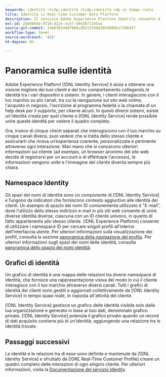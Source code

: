 ```yaml
---
keywords: identità rtcdp;identità rtcdp;identità cdp in tempo reale
title: Identità in Real-time Customer Data Platform
description: Il servizio Adobe Experience Platform Identity consente di ottenere una visione migliore dei clienti e del loro comportamento combinando le identità tra dispositivi e sistemi.
exl-id: 2b0d84de-9710-412e-ace7-56e3977245aa
source-git-commit: 34e0381d40f884cd92157d08385d889b1739845f
workflow-type: tm+mt
source-wordcount: '431'
ht-degree: 0%

---
```


# Panoramica sulle identità

Adobe Experience Platform [!DNL Identity Service] ti aiuta a ottenere una visione migliore dei tuoi clienti e del loro comportamento collegando le identità tra i vari dispositivi e sistemi. In genere, i clienti interagiscono con il tuo marchio su più canali, tra cui la navigazione sul sito web online, l&#39;acquisto in negozio, l&#39;iscrizione al programma fedeltà o la chiamata di un help desk per il supporto, per citarne alcuni. In questi diversi sistemi, esiste un&#39;identità creata per quel cliente e [!DNL Identity Service] rende possibile unire queste identità per vedere il quadro completo.

Ora, invece di cinque clienti separati che interagiscono con il tuo marchio su cinque canali diversi, puoi vedere che si tratta dello stesso cliente e assicurarti che riceva un’esperienza coerente, personalizzata e pertinente attraverso ogni interazione. Man mano che si conoscono ulteriori informazioni sul cliente (ad esempio, un browser anonimo del sito web decide di registrarsi per un account e di effettuare l&#39;accesso), le informazioni vengono unite e l&#39;immagine del cliente diventa sempre più chiara.

## Namespace Identity

Gli spazi dei nomi di identità sono un componente di [!DNL Identity Service] e fungono da indicatori che forniscono contesto aggiuntivo alle identità dei clienti. Un esempio di spazio dei nomi ID comunemente utilizzato è &quot;E-mail&quot;, dove l’utilizzo dello stesso indirizzo e-mail in più siti web consente di unire diverse identità diverse, ciascuna con un ID cliente univoco, in quanto di fatto appartenente allo stesso cliente. [!DNL Experience Platform] consente di utilizzare i namespace ID per cercare singoli profili all’interno dell’interfaccia utente. Per ulteriori informazioni sulla visualizzazione dei profili, consulta la sezione [panoramica della navigazione del profilo](profile-browse.md). Per ulteriori informazioni sugli spazi dei nomi delle identità, consulta [panoramica dello spazio dei nomi identità](../../identity-service/namespaces.md).

## Grafici di identità

Un grafico di identità è una mappa delle relazioni tra diversi namespace di identità, che fornisce una rappresentazione visiva del modo in cui il cliente interagisce con il tuo marchio attraverso diversi canali. Tutti i grafici di identità dei clienti sono gestiti e aggiornati collettivamente da [!DNL Identity Service] in tempo quasi reale, in risposta all&#39;attività del cliente.

[!DNL Identity Service] gestisce un grafico delle identità visibile solo dalla tua organizzazione e generato in base ai tuoi dati, denominato grafico privato. [!DNL Identity Service] potenzia il grafico privato quando un record di dati acquisito contiene più di un’identità, aggiungendo una relazione tra le identità trovate.

## Passaggi successivi

Le identità e le relazioni tra di esse sono definite e mantenute da [!DNL Identity Service] e sfruttato da [!DNL Real-Time Customer Profile] creare un quadro completo delle interazioni di ogni singolo cliente. Per ulteriori informazioni, visita la [Documentazione del servizio Identity](../../identity-service/home.md).
